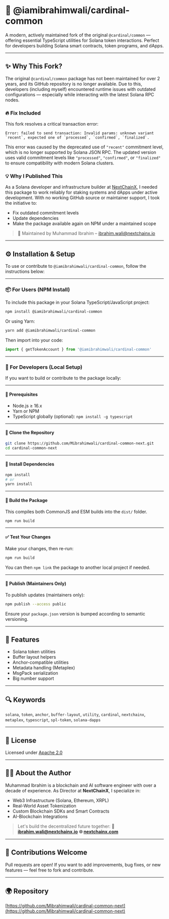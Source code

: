 # 🧰 @iamibrahimwali/cardinal-common

A modern, actively maintained fork of the original `@cardinal/common` — offering essential TypeScript utilities for Solana token interactions. Perfect for developers building Solana smart contracts, token programs, and dApps.

---

## ✨ Why This Fork?

The original `@cardinal/common` package has not been maintained for over 2 years, and its GitHub repository is no longer available. Due to this, developers (including myself) encountered runtime issues with outdated configurations — especially while interacting with the latest Solana RPC nodes.

### 🔥 Fix Included

This fork resolves a critical transaction error:

```
Error: failed to send transaction: Invalid params: unknown variant `recent`, expected one of `processed`, `confirmed`, `finalized`.
```

This error was caused by the deprecated use of `"recent"` commitment level, which is no longer supported by Solana JSON RPC. The updated version uses valid commitment levels like `"processed"`, `"confirmed"`, or `"finalized"` to ensure compatibility with modern Solana clusters.

### 💡 Why I Published This

As a Solana developer and infrastructure builder at [NextChainX](https://nextchainx.com), I needed this package to work reliably for staking systems and dApps under active development. With no working GitHub source or maintainer support, I took the initiative to:

* Fix outdated commitment levels
* Update dependencies
* Make the package available again on NPM under a maintained scope

> 📧 Maintained by Muhammad Ibrahim – [ibrahim.wali@nextchainx.io](mailto:ibrahim.wali@nextchainx.io)

---

## ⚙️ Installation & Setup

To use or contribute to `@iamibrahimwali/cardinal-common`, follow the instructions below:

---

### 📦 For Users (NPM Install)

To include this package in your Solana TypeScript/JavaScript project:

```bash
npm install @iamibrahimwali/cardinal-common
```

Or using Yarn:

```bash
yarn add @iamibrahimwali/cardinal-common
```

Then import into your code:

```ts
import { getTokenAccount } from '@iamibrahimwali/cardinal-common'
```

---

### 💪 For Developers (Local Setup)

If you want to build or contribute to the package locally:

---

#### 🔑 Prerequisites

* Node.js ≥ 16.x
* Yarn or NPM
* TypeScript globally (optional): `npm install -g typescript`

---

#### 🧬 Clone the Repository

```bash
git clone https://github.com/Mibrahimwali/cardinal-common-next.git
cd cardinal-common-next
```

---

#### 📅 Install Dependencies

```bash
npm install
# or
yarn install
```

---

#### 🔨 Build the Package

This compiles both CommonJS and ESM builds into the `dist/` folder.

```bash
npm run build
```

---

#### ✅ Test Your Changes

Make your changes, then re-run:

```bash
npm run build
```

You can then `npm link` the package to another local project if needed.

---

#### 🚀 Publish (Maintainers Only)

To publish updates (maintainers only):

```bash
npm publish --access public
```

Ensure your `package.json` version is bumped according to semantic versioning.

---

## 📆 Features

* Solana token utilities
* Buffer layout helpers
* Anchor-compatible utilities
* Metadata handling (Metaplex)
* MsgPack serialization
* Big number support

---

## 🔍 Keywords

`solana`, `token`, `anchor`, `buffer-layout`, `utility`, `cardinal`, `nextchainx`, `metaplex`, `typescript`, `spl-token`, `solana-dapps`

---

## 📂 License

Licensed under [Apache 2.0](./LICENSE)

---

## 👨‍💼 About the Author

Muhammad Ibrahim is a blockchain and AI software engineer with over a decade of experience. As Director at **NextChainX**, I specialize in:

* Web3 Infrastructure (Solana, Ethereum, XRPL)
* Real-World Asset Tokenization
* Custom Blockchain SDKs and Smart Contracts
* AI-Blockchain Integrations

> Let's build the decentralized future together:
> **📧 [ibrahim.wali@nextchainx.io](mailto:ibrahim.wali@nextchainx.io)**
> **🌐 [nextchainx.com](https://nextchainx.com)**

---

## 🙌 Contributions Welcome

Pull requests are open! If you want to add improvements, bug fixes, or new features — feel free to fork and contribute.

---

## 🌍 Repository

[https://github.com/Mibrahimwali/cardinal-common-next](https://github.com/Mibrahimwali/cardinal-common-next)
